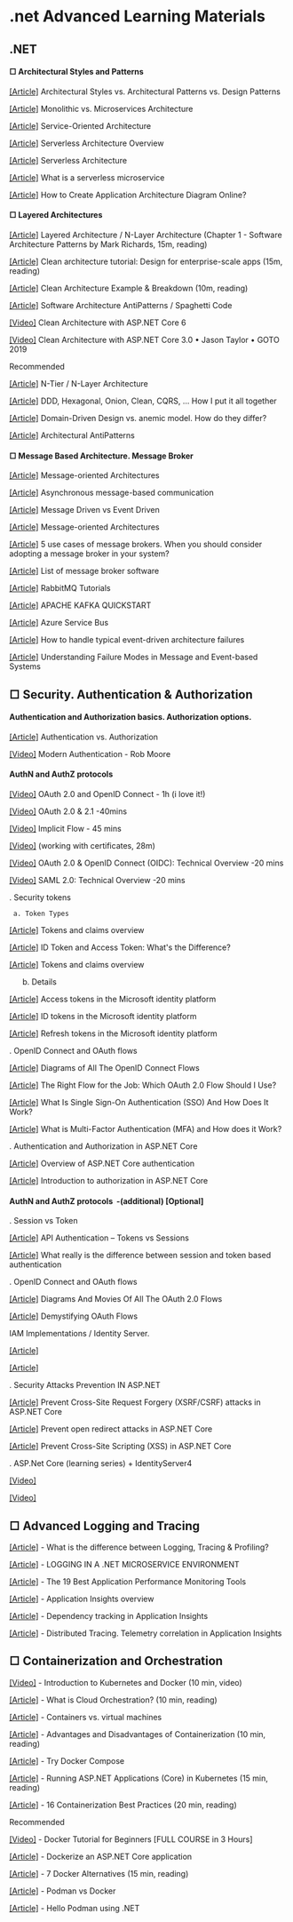﻿# .net Advanced Learning Materials

## .NET
####  □ Architectural Styles and Patterns

[[Article]](https://herbertograca.com/2017/07/28/architectural-styles-vs-architectural-patterns-vs-design-patterns/) Architectural Styles vs. Architectural Patterns vs. Design Patterns

[[Article]](https://articles.microservices.com/monolithic-vs-microservices-architecture-5c4848858f59) Monolithic vs. Microservices Architecture 

[[Article]](https://www.ibm.com/topics/soa) Service-Oriented Architecture 

[[Article]](https://www.datadoghq.com/knowledge-center/serverless-architecture/#:~:text=Any%20user%20activity%20that%20triggers,a%20chain%20of%20serverless%20functions.) Serverless Architecture Overview

[[Article]](https://martinfowler.com/articles/serverless.html) Serverless Architecture

[[Article]](https://www.cloudflare.com/learning/serverless/glossary/serverless-microservice/) What is a serverless microservice

[[Article]](https://geekflare.com/create-application-architecture-diagram/) How to Create Application Architecture Diagram Online? 

####  □ Layered Architectures

[[Article]](https://www.oreilly.com/library/view/software-architecture-patterns/9781491971437/ch01.html) Layered Architecture / N-Layer Architecture (Chapter 1 - Software Architecture Patterns by Mark Richards, 15m, reading)

[[Article]](https://www.educative.io/blog/clean-architecture-tutorial) ﻿Clean architecture tutorial: Design for enterprise-scale apps (15m, reading)

[[Article]](https://codeopinion.com/clean-architecture-example-breakdown/) Clean Architecture Example & Breakdown (10m, reading)

[[Article]](https://sourcemaking.com/antipatterns/software-architecture-antipatterns) Software Architecture AntiPatterns / Spaghetti Code

[[Video]](https://www.youtube.com/watch?v=lkmvnjypENw&ab_channel=dotnet) Clean Architecture with ASP.NET Core 6

[[Video]](https://www.youtube.com/watch?v=dK4Yb6-LxAk&ab_channel=GOTOConferences) Clean Architecture with ASP.NET Core 3.0 • Jason Taylor • GOTO 2019

Recommended

[[Article]](https://www.linkedin.com/pulse/n-tier-n-layer-architecture-swapnil-baxi/) N-Tier / N-Layer Architecture

[[Article]](https://herbertograca.com/2017/11/16/explicit-architecture-01-ddd-hexagonal-onion-clean-cqrs-how-i-put-it-all-together/) DDD, Hexagonal, Onion, Clean, CQRS, … How I put it all together

[[Article]](https://blog.pragmatists.com/domain-driven-design-vs-anemic-model-how-do-they-differ-ffdee9371a86) Domain-Driven Design vs. anemic model. How do they differ?

[[Article]](https://aslanovmustafa.medium.com/architectural-antipatterns-488c39342595) Architectural AntiPatterns


####  □ Message Based Architecture. Message Broker

[[Article]](https://www.geeksforgeeks.org/what-is-message-oriented-middleware-mom/) Message-oriented Architectures

[[Article]](https://learn.microsoft.com/en-us/dotnet/architecture/microservices/architect-microservice-container-applications/asynchronous-message-based-communication) Asynchronous message-based communication

[[Article]](https://developer.lightbend.com/docs/akka-guide/concepts/message-driven-event-driven.html) Message Driven vs Event Driven

[[Article]](https://www.ibm.com/topics/message-brokers) Message-oriented Architectures

[[Article]](https://tsh.io/blog/message-broker/) 5 use cases of message brokers. When you should consider adopting a message broker in your system?

[[Article]](https://en.wikipedia.org/wiki/Message_broker#List_of_message_broker_software) List of message broker software

[[Article]](https://www.rabbitmq.com/getstarted.html) RabbitMQ Tutorials

[[Article]](https://kafka.apache.org/quickstart) APACHE KAFKA QUICKSTART

[[Article]](https://learn.microsoft.com/en-us/azure/service-bus-messaging/service-bus-messaging-overview) Azure Service Bus

[[Article]](https://www.techtarget.com/searchapparchitecture/tip/How-to-handle-typical-event-driven-architecture-failures) How to handle typical event-driven architecture failures

[[Article]](https://multithreaded.stitchfix.com/blog/2017/08/21/handling-messaging-failures/) Understanding Failure Modes in Message and Event-based Systems


##  □ Security. Authentication & Authorization
####  Authentication and Authorization basics. Authorization options.

[[Article]](https://auth0.com/docs/get-started/identity-fundamentals/authentication-and-authorization) Authentication vs. Authorization

[[Video]](https://www.youtube.com/watch?v=X6a9bjNutEw&ab_channel=NDCConferences) Modern Authentication - Rob Moore

####  AuthN and AuthZ protocols 

[[Video]](https://www.youtube.com/watch?v=996OiexHze0&ab_channel=OktaDev)  OAuth 2.0 and OpenID Connect - 1h (i love it!)

[[Video]](https://www.youtube.com/watch?v=ikS1gdZQXrc&ab_channel=RawCoding)  OAuth 2.0 & 2.1 -40mins

[[Video]](https://www.youtube.com/watch?v=WQM_3Mm1Ewo&ab_channel=RawCoding)  Implicit Flow - 45 mins

[[Video]](https://www.youtube.com/watch?v=gnUM3cB3_co&ab_channel=RawCoding)  (working with certificates, 28m) 

[[Video]](https://www.youtube.com/watch?v=rTzlF-U9Y6Y&ab_channel=VMwareEnd-UserComputing)  OAuth 2.0 & OpenID Connect (OIDC): Technical Overview -20 mins

[[Video]](https://www.youtube.com/watch?v=SvppXbpv-5k&ab_channel=VMwareEnd-UserComputing)  SAML 2.0: Technical Overview -20 mins

. Security tokens 

     a. Token Types 

 [[Article]](https://learn.microsoft.com/en-us/entra/identity-platform/security-tokens) Tokens and claims overview

 [[Article]](https://auth0.com/blog/id-token-access-token-what-is-the-difference/) ID Token and Access Token: What's the Difference?

 [[Article]](https://learn.microsoft.com/en-us/entra/identity-platform/security-tokens) Tokens and claims overview

      b. Details 

 [[Article]](https://learn.microsoft.com/en-us/entra/identity-platform/access-tokens) Access tokens in the Microsoft identity platform

 [[Article]](https://learn.microsoft.com/en-us/entra/identity-platform/id-tokens) ID tokens in the Microsoft identity platform

 [[Article]](https://learn.microsoft.com/en-us/entra/identity-platform/refresh-tokens) Refresh tokens in the Microsoft identity platform

. OpenID Connect and OAuth flows  

 [[Article]](https://darutk.medium.com/diagrams-of-all-the-openid-connect-flows-6968e3990660) Diagrams of All The OpenID Connect Flows

 [[Article]](https://dzone.com/articles/the-right-flow-for-the-job-which-oauth-20-flow-sho) The Right Flow for the Job: Which OAuth 2.0 Flow Should I Use?

 [[Article]](https://auth0.com/blog/what-is-and-how-does-single-sign-on-work/) What Is Single Sign-On Authentication (SSO) And How Does It Work?

 [[Article]](https://www.rsa.com/multi-factor-authentication/what-is-mfa/) What is Multi-Factor Authentication (MFA) and How does it Work?

. Authentication and Authorization in ASP.NET Core 

 [[Article]](https://learn.microsoft.com/en-us/aspnet/core/security/authentication/?view=aspnetcore-8.0) Overview of ASP.NET Core authentication

 [[Article]](https://learn.microsoft.com/en-us/aspnet/core/security/authorization/introduction?view=aspnetcore-8.0) Introduction to authorization in ASP.NET Core


####  AuthN and AuthZ protocols  -(additional) [Optional]

. Session vs Token 

 [[Article]](https://www.baeldung.com/cs/tokens-vs-sessions) API Authentication – Tokens vs Sessions

 [[Article]](https://dev.to/thecodearcher/what-really-is-the-difference-between-session-and-token-based-authentication-2o39) What really is the difference between session and token based authentication

. OpenID Connect and OAuth flows  

 [[Article]](https://darutk.medium.com/diagrams-and-movies-of-all-the-oauth-2-0-flows-194f3c3ade85) Diagrams And Movies Of All The OAuth 2.0 Flows

 [[Article]](https://frontegg.com/blog/oauth-flows) Demystifying OAuth Flows

IAM Implementations / Identity Server. 

 [[Article]](https://docs.duendesoftware.com/identityserver/v6/overview) 

 [[Article]](https://identityserver4.readthedocs.io/en/latest/) 

. Security Attacks Prevention IN ASP.NET  

 [[Article]](https://learn.microsoft.com/en-us/aspnet/core/security/anti-request-forgery?view=aspnetcore-8.0)  Prevent Cross-Site Request Forgery (XSRF/CSRF) attacks in ASP.NET Core

 [[Article]](https://learn.microsoft.com/en-us/aspnet/core/security/preventing-open-redirects?view=aspnetcore-8.0)  Prevent open redirect attacks in ASP.NET Core

 [[Article]](https://learn.microsoft.com/en-us/aspnet/core/security/cross-site-scripting?view=aspnetcore-8.0) Prevent Cross-Site Scripting (XSS) in ASP.NET Core

. ASP.Net Core (learning series) + IdentityServer4 

 [[Video]](https://www.youtube.com/playlist?list=PLOeFnOV9YBa4yaz-uIi5T4ZW3QQGHJQXi) 

 [[Video]](https://www.youtube.com/watch?v=Fhfvbl_KbWo&list=PLOeFnOV9YBa7dnrjpOG6lMpcyd7Wn7E8V&ab_channel=RawCoding) 


##  □ Advanced Logging and Tracing

 [[Article]](https://greeeg.com/en/issues/differences-between-logging-tracing-profiling) - What is the difference between Logging, Tracing & Profiling?

 [[Article]](https://systemadminspro.com/logging-in-a-net-microservice-environment/) - LOGGING IN A .NET MICROSERVICE ENVIRONMENT

 [[Article]](https://solutionsreview.com/network-monitoring/best-application-performance-monitoring-tools/) - The 19 Best Application Performance Monitoring Tools

 [[Article]](https://learn.microsoft.com/en-us/azure/azure-monitor/app/app-insights-overview) - Application Insights overview

 [[Article]](https://learn.microsoft.com/en-us/azure/azure-monitor/app/asp-net-dependencies#automatically-tracked-dependencies%C2%A0) - Dependency tracking in Application Insights

[[Article]](https://learn.microsoft.com/en-us/dotnet/api/microsoft.applicationinsights.extensibility.operationcorrelationtelemetryinitializer?view=azure-dotnet) - Distributed Tracing. Telemetry correlation in Application Insights 

##  □ Containerization and Orchestration

 [[Video]](https://www.youtube.com/watch?v=PfRWP60qxPM&ab_channel=CalebCurry) - Introduction to Kubernetes and Docker (10 min, video)

 [[Article]](https://www.vmware.com/topics/glossary/content/cloud-orchestration.html) - What is Cloud Orchestration? (10 min, reading)

 [[Article]](https://www.atlassian.com/microservices/cloud-computing/containers-vs-vms) - Containers vs. virtual machines

 [[Article]](https://www.techtarget.com/searchapparchitecture/tip/The-pros-cons-and-challenges-of-containerized-microservices) - Advantages and Disadvantages of Containerization (10 min, reading)

[[Article]](https://docs.docker.com/compose/gettingstarted/) - Try Docker Compose

[[Article]](https://bterkaly.medium.com/running-asp-net-applications-in-kubernetes-a-detailed-step-by-step-approach-96c98f273d1a) - Running ASP.NET Applications (Core) in Kubernetes (15 min, reading)

[[Article]](https://www.simform.com/blog/containerization-best-practices/) - 16 Containerization Best Practices (20 min, reading)

Recommended

[[Video]](https://www.youtube.com/watch?v=3c-iBn73dDE&ab_channel=TechWorldwithNana) - Docker Tutorial for Beginners [FULL COURSE in 3 Hours]

[[Article]](https://docs.docker.com/samples/dotnet/) - Dockerize an ASP.NET Core application

[[Article]](https://www.airplane.dev/blog/docker-alternatives) - 7 Docker Alternatives (15 min, reading)

[[Article]](https://www.smarthomebeginner.com/podman-vs-docker/) - Podman vs Docker

[[Article]](https://developers.redhat.com/articles/2022/03/21/hello-podman-using-net) - Hello Podman using .NET





      
























